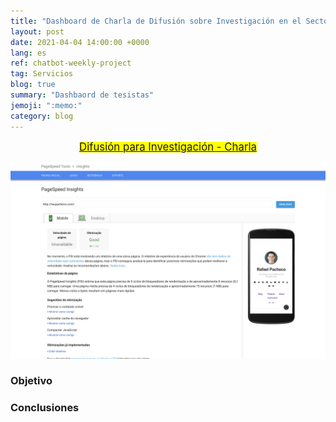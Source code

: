 ```yaml
---
title: "Dashboard de Charla de Difusión sobre Investigación en el Sector"
layout: post
date: 2021-04-04 14:00:00 +0000
lang: es
ref: chatbot-weekly-project
tag: Servicios
blog: true
summary: "Dashbaord de tesistas"
jemoji: ":memo:"
category: blog
---
```


<p align="center"> 
<mark>
<a href="https://public.tableau.com/profile/cite.textil.cam.lidos.cusco#!/vizhome/Charla-tesistas/Dashboard1"><big>Difusión para Investigación - Charla</big> </a>
</mark>
</p>

![Exemplo de utilização do chatbot no Messenger](../assets/images/2018-06-03-como-melhorar-psi-mobile/after.png)


<h3>Objetivo</h3>

<h3>Conclusiones</h3>